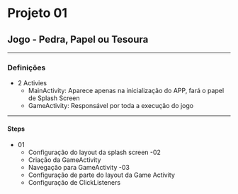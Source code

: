 # Projeto 01
## Jogo - Pedra, Papel ou Tesoura

***

### Definições

- 2 Activies
    - MainActivity: Aparece apenas na inicialização do APP, fará o papel de Splash Screen
    - GameActivity: Responsável por toda a execução do jogo
    
***

#### Steps

- 01
    - Configuração do layout da splash screen
-02
    - Criação da GameActivity
    - Navegação para GameActivity
-03
    - Configuração de parte do layout da Game Activity
    - Configuração de ClickListeners